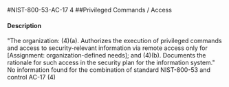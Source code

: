 #NIST-800-53-AC-17 4
##Privileged Commands / Access
#### Description
"The organization:
   (4)(a).  Authorizes the execution of privileged commands and access to security-relevant information via remote access only for [Assignment: organization-defined needs]; and
   (4)(b).  Documents the rationale for such access in the security plan for the information system."
No information found for the combination of standard NIST-800-53 and control AC-17 (4)
